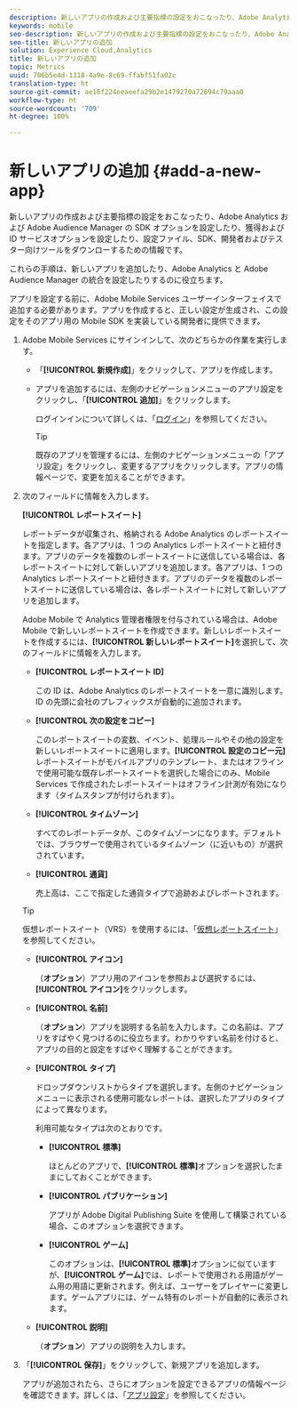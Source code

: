 ```yaml
---
description: 新しいアプリの作成および主要指標の設定をおこなったり、Adobe Analytics および Adobe Audience Manager の SDK オプションを設定したり、獲得および ID サービスオプションを設定したり、設定ファイル、SDK、開発者およびテスター向けツールをダウンローするための情報です。
keywords: mobile
seo-description: 新しいアプリの作成および主要指標の設定をおこなったり、Adobe Analytics および Adobe Audience Manager の SDK オプションを設定したり、獲得および ID サービスオプションを設定したり、設定ファイル、SDK、開発者およびテスター向けツールをダウンローするための情報です。
seo-title: 新しいアプリの追加
solution: Experience Cloud,Analytics
title: 新しいアプリの追加
topic: Metrics
uuid: 706b5e4d-1318-4a9e-8c69-ffabf51fa02c
translation-type: ht
source-git-commit: ae16f224eeaeefa29b2e1479270a72694c79aaa0
workflow-type: ht
source-wordcount: '709'
ht-degree: 100%

---
```



# 新しいアプリの追加 {#add-a-new-app}

新しいアプリの作成および主要指標の設定をおこなったり、Adobe Analytics および Adobe Audience Manager の SDK オプションを設定したり、獲得および ID サービスオプションを設定したり、設定ファイル、SDK、開発者およびテスター向けツールをダウンローするための情報です。

これらの手順は、新しいアプリを追加したり、Adobe Analytics と Adobe Audience Manager の統合を設定したりするのに役立ちます。

アプリを設定する前に、Adobe Mobile Services ユーザーインターフェイスで追加する必要があります。アプリを作成すると、正しい設定が生成され、この設定をそのアプリ用の Mobile SDK を実装している開発者に提供できます。

1. Adobe Mobile Services にサインインして、次のどちらかの作業を実行します。

   * 「**[!UICONTROL 新規作成]**」をクリックして、アプリを作成します。
   * アプリを追加するには、左側のナビゲーションメニューのアプリ設定をクリックし、「**[!UICONTROL 追加]**」をクリックします。

      ログインインについて詳しくは、「[ログイン](/help/using/gs/gs-signin.md)」を参照してください。

      >[!TIP]
      >
      >既存のアプリを管理するには、左側のナビゲーションメニューの「アプリ設定」をクリックし、変更するアプリをクリックします。アプリの情報ページで、変更を加えることができます。

1. 次のフィールドに情報を入力します。

   **[!UICONTROL レポートスイート]**

   レポートデータが収集され、格納される Adobe Analytics のレポートスイートを指定します。各アプリは、1 つの Analytics レポートスイートと紐付きます。アプリのデータを複数のレポートスイートに送信している場合は、各レポートスイートに対して新しいアプリを追加します。各アプリは、1 つの Analytics レポートスイートと紐付きます。アプリのデータを複数のレポートスイートに送信している場合は、各レポートスイートに対して新しいアプリを追加します。

   Adobe Mobile で Analytics 管理者権限を付与されている場合は、Adobe Mobile で新しいレポートスイートを作成できます。新しいレポートスイートを作成するには、**[!UICONTROL 新しいレポートスイート]**&#x200B;を選択して、次のフィールドに情報を入力します。

   * **[!UICONTROL レポートスイート ID]**

      この ID は、Adobe Analytics のレポートスイートを一意に識別します。ID の先頭に会社のプレフィックスが自動的に追加されます。

   * **[!UICONTROL 次の設定をコピー]**

      このレポートスイートの変数、イベント、処理ルールやその他の設定を新しいレポートスイートに適用します。**[!UICONTROL 設定のコピー元]**&#x200B;レポートスイートがモバイルアプリのテンプレート、またはオフラインで使用可能な既存レポートスイートを選択した場合にのみ、Mobile Services で作成されたレポートスイートはオフライン計測が有効になります（タイムスタンプが付けられます）。

   * **[!UICONTROL タイムゾーン]**

      すべてのレポートデータが、このタイムゾーンになります。デフォルトでは、ブラウザーで使用されているタイムゾーン（に近いもの）が選択されています。

   * **[!UICONTROL 通貨]**

      売上高は、ここで指定した通貨タイプで追跡およびレポートされます。
   >[!TIP]
   >
   >仮想レポートスイート（VRS）を使用するには、「[仮想レポートスイート](/help/using/manage-apps/c-mob-vrs.md)」を参照してください。

   * **[!UICONTROL アイコン]**

      （**オプション**）アプリ用のアイコンを参照および選択するには、**[!UICONTROL アイコン]**&#x200B;をクリックします。

   * **[!UICONTROL 名前]**

      （**オプション**）アプリを説明する名前を入力します。この名前は、アプリをすばやく見つけるのに役立ちます。わかりやすい名前を付けると、アプリの目的と設定をすばやく理解することができます。

   * **[!UICONTROL タイプ]**

      ドロップダウンリストからタイプを選択します。左側のナビゲーションメニューに表示される使用可能なレポートは、選択したアプリのタイプによって異なります。

      利用可能なタイプは次のとおりです。

      * **[!UICONTROL 標準]**

         ほとんどのアプリで、**[!UICONTROL 標準]**&#x200B;オプションを選択したままにしておくことができます。

      * **[!UICONTROL パブリケーション]**

         アプリが Adobe Digital Publishing Suite を使用して構築されている場合、このオプションを選択できます。

      * **[!UICONTROL ゲーム]**

         このオプションは、**[!UICONTROL 標準]**&#x200B;オプションに似ていますが、**[!UICONTROL ゲーム]**&#x200B;では、レポートで使用される用語がゲーム用の用語に更新されます。例えば、ユーザーをプレイヤーに変更します。ゲームアプリには、ゲーム特有のレポートが自動的に表示されます。
   * **[!UICONTROL 説明]**

      （**オプション**）アプリの説明を入力します。



1. 「**[!UICONTROL 保存]**」をクリックして、新規アプリを追加します。

   アプリが追加されたら、さらにオプションを設定できるアプリの情報ページを確認できます。詳しくは、「[アプリ設定](/help/using/c-manage-app-settings/c-manage-app-settings.md)」を参照してください。
